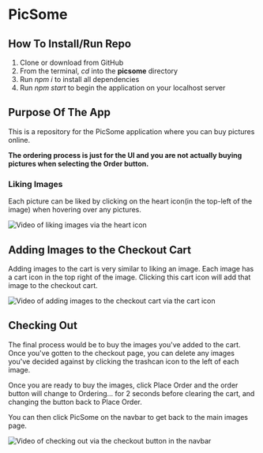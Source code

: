 # PicSome

## How To Install/Run Repo

1.  Clone or download from GitHub
2.  From the terminal, _cd_ into the **picsome** directory
3.  Run _npm i_ to install all dependencies
4.  Run _npm start_ to begin the application on your localhost server

## Purpose Of The App

This is a repository for the PicSome application where you can buy pictures online.

**The ordering process is just for the UI and you are not actually buying pictures when selecting the Order button.**

### Liking Images

Each picture can be liked by clicking on the heart icon(in the top-left of the image) when hovering over any pictures.

![Video of liking images via the heart icon](https://p35.f2.n0.cdn.getcloudapp.com/items/d5uvzoBp/Screen%20Recording%202020-04-19%20at%2003.52.05.73%20PM.gif?v=5d732a02debeddae2b4ce6236f9baab4)

## Adding Images to the Checkout Cart

Adding images to the cart is very similar to liking an image. Each image has a cart icon in the top right of the image. Clicking this cart icon will add that image to the checkout cart.

![Video of adding images to the checkout cart via the cart icon](https://p35.f2.n0.cdn.getcloudapp.com/items/xQuW9rlX/Screen%20Recording%202020-04-19%20at%2003.57.05.26%20PM.gif?v=fe1d60730494fd00168a48523aea5447)

## Checking Out

The final process would be to buy the images you've added to the cart. Once you've gotten to the checkout page, you can delete any images you've decided against by clicking the trashcan icon to the left of each image.

Once you are ready to buy the images, click Place Order and the order button will change to Ordering... for 2 seconds before clearing the cart, and changing the button back to Place Order.

You can then click PicSome on the navbar to get back to the main images page.

![Video of checking out via the checkout button in the navbar](https://p35.f2.n0.cdn.getcloudapp.com/items/L1u7zmPX/Screen%20Recording%202020-04-19%20at%2004.00.03.83%20PM.gif?v=1fce9c085b06d5c2490921ce3b05b363)
